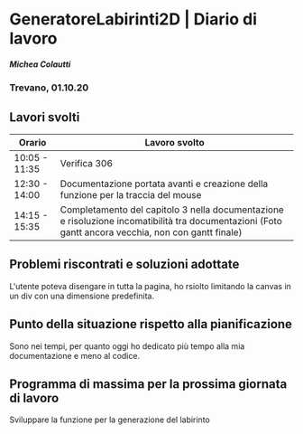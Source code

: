 # GeneratoreLabirinti2D | Diario di lavoro
##### Michea Colautti
### Trevano, 01.10.20
## Lavori svolti


|Orario        |Lavoro svolto                                                  |
|--------------|---------------------------------------------------------------|
|10:05 - 11:35 |Verifica 306				                                       | 
|12:30 - 14:00 |Documentazione portata avanti e creazione della funzione per la traccia del mouse| 
|14:15 - 15:35 |Completamento del capitolo 3 nella documentazione e risoluzione incomatibilità tra documentazioni (Foto gantt ancora vecchia, non con gantt finale)             | 




##  Problemi riscontrati e soluzioni adottate
L'utente poteva disengare in tutta la pagina, ho rsiolto limitando la canvas in un div con una dimensione predefinita.

##  Punto della situazione rispetto alla pianificazione
Sono nei tempi, per quanto oggi ho dedicato più tempo alla mia documentazione e meno al codice.

## Programma di massima per la prossima giornata di lavoro

Sviluppare la funzione per la generazione del labirinto